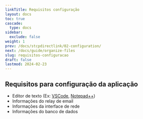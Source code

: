 ```yaml
---
linkTitle: Requisitos configuração
layout: docs
toc: true
cascade:
  type: docs
sidebar:
  exclude: false
weight: 1
prev: /docs/stcpdirectlink/02-configuration/
next: /docs/guide/organize-files
slug: requisitos-configuracao
draft: false
lastmod: 2024-02-23
---
```

## Requisitos para configuração da aplicação

- Editor de texto (Ex: [VSCode](https://code.visualstudio.com/), [Notepad++](https://notepad-plus-plus.org/downloads/))
- Informações do relay de email
- Informações da interface de rede
- Informações do banco de dados
